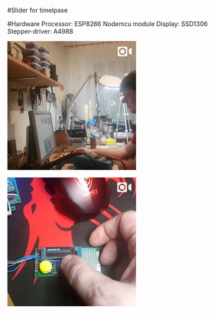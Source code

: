 #Slider for timelpase

#Hardware
Processor: ESP8266 Nodemcu module
Display: SSD1306
Stepper-driver: A4988



[![IMAGE ALT TEXT HERE](images/home.png)](https://www.instagram.com/p/Bh_77N4AFy6/?taken-by=robbyroboter)

[![IMAGE ALT TEXT HERE](images/ui.png)](https://www.instagram.com/p/Bhrn00ogEmx/?taken-by=robbyroboter)
